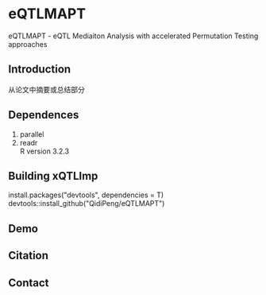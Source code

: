 # eQTLMAPT 
eQTLMAPT - eQTL Mediaiton Analysis with accelerated Permutation Testing approaches

## Introduction
从论文中摘要或总结部分

## Dependences
1. parallel  
2. readr  
R version 3.2.3

## Building xQTLImp
install.packages("devtools", dependencies = T)  
devtools::install_github("QidiPeng/eQTLMAPT")

## Demo


## Citation


## Contact

